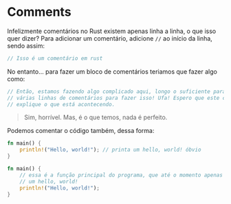 # Comments

Infelizmente comentários no Rust existem apenas linha a linha, o que isso quer dizer? Para adicionar um comentário, adicione `//` ao início da linha, sendo assim:

```rust
// Isso é um comentário em rust
```

No entanto... para fazer um bloco de comentários teriamos que fazer algo como:

```rust
// Então, estamos fazendo algo complicado aqui, longo o suficiente para precisarmos de
// várias linhas de comentários para fazer isso! Ufa! Espero que este comentário
// explique o que está acontecendo.
```

> Sim, horrível. Mas, é o que temos, nada é perfeito.

Podemos comentar o código também, dessa forma:


```rust
fn main() {
    println!("Hello, world!"); // printa um hello, world! óbvio
}
```

```rust
fn main() {
    // essa é a função principal do programa, que até o momento apenas printa
    // um hello, world!
    println!("Hello, world!");
}
```